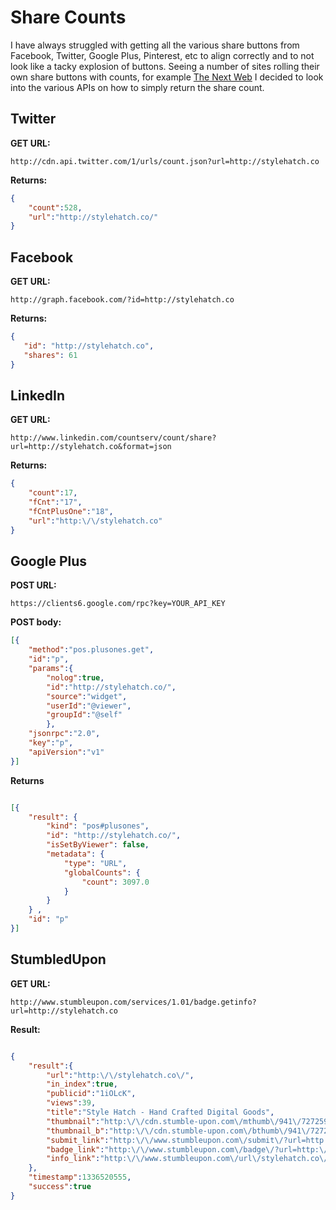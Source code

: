 Share Counts
============

I have always struggled with getting all the various share buttons from Facebook, Twitter, Google Plus, Pinterest, etc to align correctly and to not look like a tacky explosion of buttons.  Seeing a number of sites rolling their own share buttons with counts, for example [The Next Web](http://thenextweb.com/shareables/2012/05/08/move-over-zuck-abraham-lincoln-filed-a-patent-for-facebook-in-1845/) I decided to look into the various APIs on how to simply return the share count.

Twitter
-------

**GET URL:**

`http://cdn.api.twitter.com/1/urls/count.json?url=http://stylehatch.co`

**Returns:**
```json
{
	"count":528,
	"url":"http://stylehatch.co/"
}
```

Facebook
--------

**GET URL:**

`http://graph.facebook.com/?id=http://stylehatch.co`

**Returns:**

```json
{
   "id": "http://stylehatch.co",
   "shares": 61
}
```

LinkedIn
--------

**GET URL:**

`http://www.linkedin.com/countserv/count/share?url=http://stylehatch.co&format=json`

**Returns:**

```json
{
	"count":17,
	"fCnt":"17",
	"fCntPlusOne":"18",
	"url":"http:\/\/stylehatch.co"
}
```

Google Plus
-----------

**POST URL:**

`https://clients6.google.com/rpc?key=YOUR_API_KEY`

**POST body:**

```json
[{
	"method":"pos.plusones.get",
	"id":"p",
	"params":{
		"nolog":true,
		"id":"http://stylehatch.co/",
		"source":"widget",
		"userId":"@viewer",
		"groupId":"@self"
		},
	"jsonrpc":"2.0",
	"key":"p",
	"apiVersion":"v1"
}]
```

**Returns**
```json

[{
	"result": { 
		"kind": "pos#plusones", 
		"id": "http://stylehatch.co/", 
		"isSetByViewer": false, 
		"metadata": {
			"type": "URL", 
			"globalCounts": {
				"count": 3097.0
			}
		}
	} ,
	"id": "p"
}]
```

StumbledUpon
------------

**GET URL:**

`http://www.stumbleupon.com/services/1.01/badge.getinfo?url=http://stylehatch.co`

**Result:**
```json

{
	"result":{
		"url":"http:\/\/stylehatch.co\/",
		"in_index":true,
		"publicid":"1iOLcK",
		"views":39,
		"title":"Style Hatch - Hand Crafted Digital Goods",
		"thumbnail":"http:\/\/cdn.stumble-upon.com\/mthumb\/941\/72725941.jpg",
		"thumbnail_b":"http:\/\/cdn.stumble-upon.com\/bthumb\/941\/72725941.jpg",
		"submit_link":"http:\/\/www.stumbleupon.com\/submit\/?url=http:\/\/stylehatch.co\/",
		"badge_link":"http:\/\/www.stumbleupon.com\/badge\/?url=http:\/\/stylehatch.co\/",
		"info_link":"http:\/\/www.stumbleupon.com\/url\/stylehatch.co\/"
	},
	"timestamp":1336520555,
	"success":true
}
```